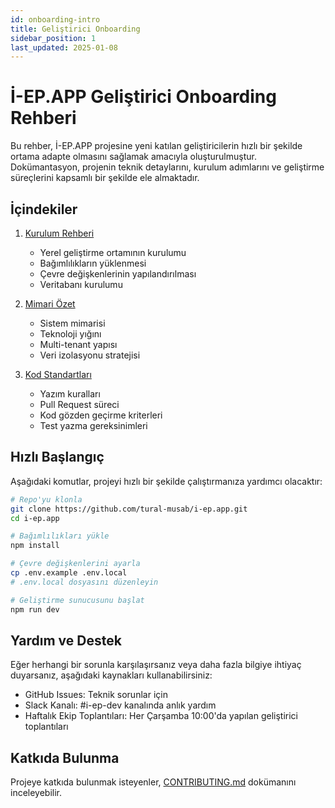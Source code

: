 ```yaml
---
id: onboarding-intro
title: Geliştirici Onboarding
sidebar_position: 1
last_updated: 2025-01-08
---
```


# İ-EP.APP Geliştirici Onboarding Rehberi

Bu rehber, İ-EP.APP projesine yeni katılan geliştiricilerin hızlı bir şekilde ortama adapte olmasını sağlamak amacıyla oluşturulmuştur. Dokümantasyon, projenin teknik detaylarını, kurulum adımlarını ve geliştirme süreçlerini kapsamlı bir şekilde ele almaktadır.

## İçindekiler

1. [Kurulum Rehberi](./setup-guide.md)
   - Yerel geliştirme ortamının kurulumu
   - Bağımlılıkların yüklenmesi
   - Çevre değişkenlerinin yapılandırılması
   - Veritabanı kurulumu

2. [Mimari Özet](./architecture-overview.md)
   - Sistem mimarisi
   - Teknoloji yığını
   - Multi-tenant yapısı
   - Veri izolasyonu stratejisi

3. [Kod Standartları](./code-standards.md)
   - Yazım kuralları
   - Pull Request süreci
   - Kod gözden geçirme kriterleri
   - Test yazma gereksinimleri

## Hızlı Başlangıç

Aşağıdaki komutlar, projeyi hızlı bir şekilde çalıştırmanıza yardımcı olacaktır:

```bash
# Repo'yu klonla
git clone https://github.com/tural-musab/i-ep.app.git
cd i-ep.app

# Bağımlılıkları yükle
npm install

# Çevre değişkenlerini ayarla
cp .env.example .env.local
# .env.local dosyasını düzenleyin

# Geliştirme sunucusunu başlat
npm run dev
```

## Yardım ve Destek

Eğer herhangi bir sorunla karşılaşırsanız veya daha fazla bilgiye ihtiyaç duyarsanız, aşağıdaki kaynakları kullanabilirsiniz:

- GitHub Issues: Teknik sorunlar için
- Slack Kanalı: #i-ep-dev kanalında anlık yardım
- Haftalık Ekip Toplantıları: Her Çarşamba 10:00'da yapılan geliştirici toplantıları

## Katkıda Bulunma

Projeye katkıda bulunmak isteyenler, [CONTRIBUTING.md](../../CONTRIBUTING.md) dokümanını inceleyebilir. 